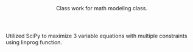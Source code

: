<header>Class work for math modeling class. </header>
Utilized SciPy to maximize 3 variable equations with multiple constraints using linprog function.
